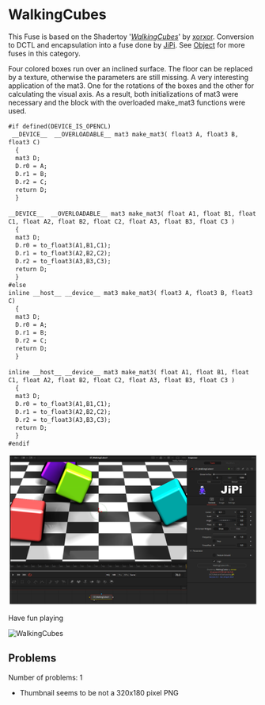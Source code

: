 # WalkingCubes

This Fuse is based on the Shadertoy '_[WalkingCubes](https://www.shadertoy.com/view/Xl3XR4)_' by [xorxor](https://www.shadertoy.com/user/xorxor). Conversion to DCTL and encapsulation into a fuse done by [JiPi](../../Site/Profiles/JiPi.md). See [Object](README.md) for more fuses in this category.

<!-- +++ DO NOT REMOVE THIS COMMENT +++ DO NOT ADD OR EDIT ANY TEXT BEFORE THIS LINE +++ IT WOULD BE A REALLY BAD IDEA +++ -->

Four colored boxes run over an inclined surface. The floor can be replaced by a texture, otherwise the parameters are still missing. A very interesting application of the mat3. One for the rotations of the boxes and the other for calculating the visual axis. As a result, both initializations of mat3 were necessary and the block with the overloaded make_mat3 functions were used.


```
#if defined(DEVICE_IS_OPENCL)
 __DEVICE__  __OVERLOADABLE__ mat3 make_mat3( float3 A, float3 B, float3 C)
  {
  mat3 D;
  D.r0 = A;
  D.r1 = B;
  D.r2 = C;
  return D;
  }

__DEVICE__  __OVERLOADABLE__ mat3 make_mat3( float A1, float B1, float C1, float A2, float B2, float C2, float A3, float B3, float C3 )
  {
  mat3 D;
  D.r0 = to_float3(A1,B1,C1);
  D.r1 = to_float3(A2,B2,C2);
  D.r2 = to_float3(A3,B3,C3);
  return D;
  }
#else
inline __host__ __device__ mat3 make_mat3( float3 A, float3 B, float3 C)
  {
  mat3 D;
  D.r0 = A;
  D.r1 = B;
  D.r2 = C;
  return D;
  }

inline __host__ __device__ mat3 make_mat3( float A1, float B1, float C1, float A2, float B2, float C2, float A3, float B3, float C3 )
  {
  mat3 D;
  D.r0 = to_float3(A1,B1,C1);
  D.r1 = to_float3(A2,B2,C2);
  D.r2 = to_float3(A3,B3,C3);
  return D;
  }
#endif
```

[![WalkingCubes](WalkingCubes.png)](WalkingCubes.fuse)



Have fun playing


![WalkingCubes](https://user-images.githubusercontent.com/78935215/114034649-a961eb00-987e-11eb-8be4-de55b8dd1e6c.gif)

<!-- +++ DO NOT REMOVE THIS COMMENT +++ DO NOT EDIT ANY TEXT THAT COMES AFTER THIS LINE +++ TRUST ME: JUST DON'T DO IT +++ -->

## Problems

Number of problems: 1

- Thumbnail seems to be not a 320x180 pixel PNG



